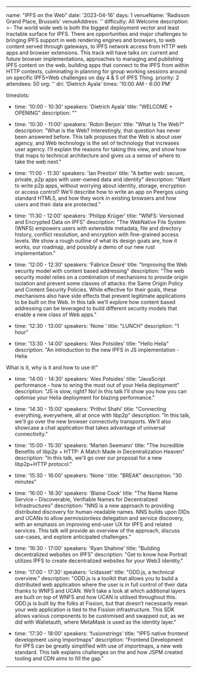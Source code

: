 ---

name: "IPFS on the Web"
date: '2023-04-16'
days: 1
venueName: 'Radisson Grand Place, Brussels'
venueAddress: ''
difficulty: All Welcome
description: >-
  The world wide web is both the biggest deployment vector and least tractable surface for IPFS. There are opportunities and major challenges to bringing IPFS support in web rendering engines and browsers, to web content served through gateways, to IPFS network access from HTTP web apps and browser extensions. This track will have talks on: current and future browser implementations, approaches to managing and publishing IPFS content on the web, building apps that connect to the IPFS from within HTTP contexts, culminating in planning for group working sessions around on specific IPFS+Web challenges on day 4 & 5 of IPFS Thing.
priority: 2
attendees: 50
org: ''
dri: 'Dietrich Ayala'
times: '10:00 AM - 6:00 PM'

timeslots:
  - time: '10:00 - 10:30'
    speakers: 'Dietrich Ayala'
    title: "WELCOME + OPENING"
    description: ""

  - time: '10:30 - 11:00'
    speakers: 'Robin Berjon'
    title: "What Is The Web?"
    description: "What is the Web? Interestingly, that question has never been answered before. This talk proposes that the Web is about user agency, and Web technology is the set of technology that increases user agency. I'll explain the reasons for taking this view, and show how that maps to technical architecture and gives us a sense of where to take the web next."

  - time: '11:00 - 11:30'
    speakers: 'Ian Preston'
    title: "A better web: secure, private, p2p apps with user-owned data and identity"
    description: "Want to write p2p apps, without worrying about identity, storage, encryption or access control? We'll describe how to write an app on Peergos using standard HTML5, and how they work in existing browsers and how users and their data are protected."

  - time: '11:30 - 12:00'
    speakers: 'Philipp Krüger'
    title: "WNFS: Versioned and Encrypted Data on IPFS"
    description: "The WebNative File System (WNFS) empowers users with extensible metadata, file and directory history, conflict resolution, and encryption with fine-grained access levels.
We show a rough outline of what its design goals are, how it works, our roadmap, and possibly a demo of our new rust implementation."

  - time: '12:00 - 12:30'
    speakers: 'Fabrice Desré'
    title: "Improving the Web security model with content based addressing"
    description: "The web security model relies on a combination of mechanisms to provide origin isolation and prevent some classes of attacks: the Same Origin Policy and Content Security Policies. While effective for their goals, these mechanisms also have side effects that prevent legitimate applications to be built on the Web.
In this talk we'll explore how content based addressing can be leveraged to build 
different security models that enable a new class of Web apps."

  - time: '12:30 - 13:00'
    speakers: 'None '
    title: "LUNCH"
    description: "1 hour"

  - time: '13:30 - 14:00'
    speakers: 'Alex Potsides'
    title: "Hello Helia"
    description: "An introduction to the new IPFS in JS implementation - Helia

What is it, why is it and how to use it!"

  - time: '14:00 - 14:30'
    speakers: 'Alex Potsides'
    title: "JavaScript performance - how to wring the most out of your Helia deployment"
    description: "JS is slow, right?  No!  In this talk I'll show you how you can optimise your Helia deployment for blazing performance."

  - time: '14:30 - 15:00'
    speakers: 'Prithvi Shahi'
    title: "Connecting everything, everywhere, all at once with libp2p"
    description: "In this talk, we'll go over the new browser connectivity transports. We'll also showcase a chat application that takes advantage of universal connectivity."

  - time: '15:00 - 15:30'
    speakers: 'Marten Seemann'
    title: "The Incredible Benefits of libp2p + HTTP: A Match Made in Decentralization Heaven"
    description: "In this talk, we'll go over our proposal for a new libp2p+HTTP protocol."

  - time: '15:30 - 16:00'
    speakers: 'None '
    title: "BREAK"
    description: "30 minutes"

  - time: '16:00 - 16:30'
    speakers: 'Blaine Cook'
    title: "The Name Name Service – Discoverable, Verifiable Names for Decentralized Infrastructures"
    description: "NNS is a new approach to providing distributed discovery for human-readable names. NNS builds upon DIDs and UCANs to allow permissionless delegation and service discovery, with an emphasis on improving end-user UX for IPFS and related services. This talk will provide an overview of the approach, discuss use-cases, and explore anticipated challenges."

  - time: '16:30 - 17:00'
    speakers: 'Ryan Shahine'
    title: "Building decentralized websites on IPFS"
    description: "Get to know how Portrait utilizes IPFS to create decentralized websites for your Web3 identity."

  - time: '17:00 - 17:30'
    speakers: 'icidasset'
    title: "ODD.js, a technical overview."
    description: "ODD.js is a toolkit that allows you to build a distributed web application where the user is in full control of their data thanks to WNFS and UCAN. We’ll take a look at which additional layers are built on top of WNFS and how UCAN is utilised throughout this. ODD.js is built by the folks at Fission, but that doesn’t necessarily mean your web application is tied to the Fission infrastructure. This SDK allows various components to be customised and swapped out, as we did with Walletauth, where MetaMask is used as the identity layer."

  - time: '17:30 - 18:00'
    speakers: 'fusionstrings'
    title: "IPFS native frontend development using Importmaps"
    description: "Frontend Development for IPFS can be greatly simplified with use of importmaps, a new web standard. This talk explains challenges on the and how JSPM created tooling and CDN aims to fill the gap."

---
